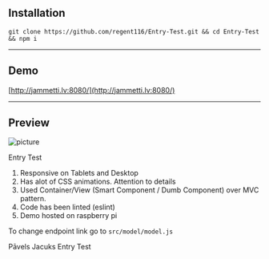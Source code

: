 ## Installation


`
	git clone https://github.com/regent116/Entry-Test.git && cd Entry-Test && npm i
`

---

## Demo


[http://jammetti.lv:8080/](http://jammetti.lv:8080/)


---

## Preview

![picture](https://im6.ezgif.com/tmp/ezgif-6-2be9c827c2.gif)

Entry Test

1. Responsive on Tablets and Desktop
2. Has alot of CSS animations. Attention to details
3. Used Container/View (Smart Component / Dumb Component) over MVC pattern.
4. Code has been linted (eslint)
5. Demo hosted on raspberry pi

To change endpoint link go to `src/model/model.js`

Pāvels Jacuks Entry Test
